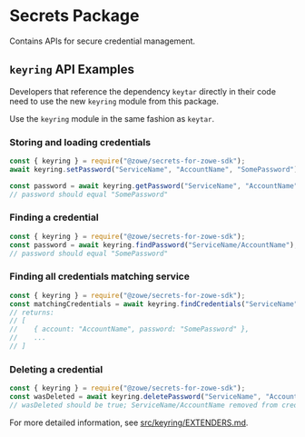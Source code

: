 # Secrets Package

Contains APIs for secure credential management.

## `keyring` API Examples

Developers that reference the dependency `keytar` directly in their code need to use the new `keyring` module from this package.

Use the `keyring` module in the same fashion as `keytar`.

### Storing and loading credentials

```js
const { keyring } = require("@zowe/secrets-for-zowe-sdk");
await keyring.setPassword("ServiceName", "AccountName", "SomePassword");

const password = await keyring.getPassword("ServiceName", "AccountName");
// password should equal "SomePassword"
```

### Finding a credential

```js
const { keyring } = require("@zowe/secrets-for-zowe-sdk");
const password = await keyring.findPassword("ServiceName/AccountName");
// password should equal "SomePassword"
```

### Finding all credentials matching service

```js
const { keyring } = require("@zowe/secrets-for-zowe-sdk");
const matchingCredentials = await keyring.findCredentials("ServiceName");
// returns: 
// [
//    { account: "AccountName", password: "SomePassword" },
//    ...
// ]
```

### Deleting a credential

```js
const { keyring } = require("@zowe/secrets-for-zowe-sdk");
const wasDeleted = await keyring.deletePassword("ServiceName", "AccountName");
// wasDeleted should be true; ServiceName/AccountName removed from credential vault
```

For more detailed information, see [src/keyring/EXTENDERS.md](src/keyring/EXTENDERS.md).